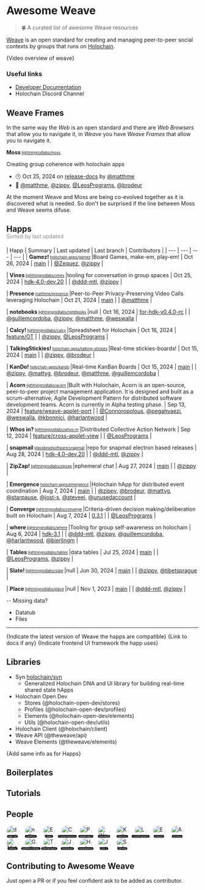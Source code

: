 # Awesome Weave
> 🍀 A curated list of awesome Weave resources

[Weave](https://theweave.social/) is an open standard for creating and managing peer-to-peer social contexts by groups that runs on [Holochain](https://www.holochain.org/).

{Video overview of weave}

### Useful links

- [Developer Documentation](https://dev.theweave.social/)
- Holochain Discord Channel

## Weave Frames

In the same way the _Web_ is an open standard and there are _Web Browsers_ that allow you to navigate it, in _Weave_ you have _Weave Frames_ that allow you to navigate it.

<!-- GENERATE_FRAMES
 - lightningrodlabs/moss
-->
**Moss**<sub><sup> [lightningrodlabs/moss](https://github.com/lightningrodlabs/moss) </sub></sup>

Creating group coherence with holochain apps 
- 🕑 <relative-time datetime="2024-10-25T17:26:47.000Z">Oct 25, 2024</relative-time> on [release-docs](https://github.com/lightningrodlabs/moss/tree/release-docs) by [@matthme](https://github.com/matthme)
- 👥 [@matthme](https://github.com/matthme), [@zippy](https://github.com/zippy), [@LeosPrograms](https://github.com/LeosPrograms), [@brodeur](https://github.com/brodeur)
<!-- /GENERATE_FRAMES -->

At the moment Weave and Moss are being co-evolved together as it is discovered what is needed. So don't be surprised if the line between Moss and Weave seems difuse.

## Happs
<div style="margin-top: -20px; margin-bottom: 20px; opacity: 0.5;">Sorted by last updated</div>

<!-- GENERATE_HAPPS
- matthme/presence
- holochain-apps/kando
- lightningrodlabs/vines
- lightningrodlabs/whos-in
- lightningrodlabs/zipzap
- lightningrodlabs/slate
- lightningrodlabs/calcy
- lightningrodlabs/notebooks
- holochain-apps/talking-stickies
- holochain-apps/gamez
- holochain-apps/emergence
- lightningrodlabs/where
- lightningrodlabs/converge
- glassbeadsoftware/snapmail
- lightningrodlabs/acorn
- lightningrodlabs/place
- lightningrodlabs/tables
-->
| Happ | Summary | Last updated | Last branch | Contributors |
| --- | --- | --- | --- |
| **Gamez!**<sub><sup> [holochain-apps/gamez](https://github.com/holochain-apps/gamez) </sub></sup> |Board Games, make-em, play-em! |  <relative-time datetime="2024-10-26T16:58:29.000Z">Oct 26, 2024</relative-time> | [main](https://github.com/holochain-apps/gamez) | | [@Zequez](https://github.com/Zequez), [@zippy](https://github.com/zippy) |

| **Vines**<sub><sup> [lightningrodlabs/vines](https://github.com/lightningrodlabs/vines) </sub></sup> |tooling for conversation in group spaces |  <relative-time datetime="2024-10-25T16:54:21.000Z">Oct 25, 2024</relative-time> | [hdk-4.0-dev.20](https://github.com/lightningrodlabs/vines/tree/hdk-4.0-dev.20) | | [@ddd-mtl](https://github.com/ddd-mtl), [@zippy](https://github.com/zippy) |

| **Presence**<sub><sup> [matthme/presence](https://github.com/matthme/presence) </sub></sup> |Peer-to-Peer Privacy-Preserving Video Calls leveraging Holochain |  <relative-time datetime="2024-10-21T15:36:48.000Z">Oct 21, 2024</relative-time> | [main](https://github.com/matthme/presence) | | [@matthme](https://github.com/matthme) |

| **notebooks**<sub><sup> [lightningrodlabs/notebooks](https://github.com/lightningrodlabs/notebooks) </sub></sup> |null |  <relative-time datetime="2024-10-16T18:21:16.000Z">Oct 16, 2024</relative-time> | [for-hdk-v0.4.0-rc](https://github.com/lightningrodlabs/notebooks/tree/for-hdk-v0.4.0-rc) | | [@guillemcordoba](https://github.com/guillemcordoba), [@zippy](https://github.com/zippy), [@matthme](https://github.com/matthme), [@weswalla](https://github.com/weswalla) |

| **Calcy!**<sub><sup> [lightningrodlabs/calcy](https://github.com/lightningrodlabs/calcy) </sub></sup> |Spreadsheet for Holochain |  <relative-time datetime="2024-10-16T15:43:26.000Z">Oct 16, 2024</relative-time> | [feature/OT](https://github.com/lightningrodlabs/calcy/tree/feature/OT) | | [@zippy](https://github.com/zippy), [@LeosPrograms](https://github.com/LeosPrograms) |

| **TalkingStickies!**<sub><sup> [holochain-apps/talking-stickies](https://github.com/holochain-apps/talking-stickies) </sub></sup> |Real-time stickies-boards! |  <relative-time datetime="2024-10-15T20:54:50.000Z">Oct 15, 2024</relative-time> | [main](https://github.com/holochain-apps/talking-stickies) | | [@zippy](https://github.com/zippy), [@brodeur](https://github.com/brodeur) |

| **KanDo!**<sub><sup> [holochain-apps/kando](https://github.com/holochain-apps/kando) </sub></sup> |Real-time KanBan Boards |  <relative-time datetime="2024-10-15T20:03:50.000Z">Oct 15, 2024</relative-time> | [main](https://github.com/holochain-apps/kando) | | [@zippy](https://github.com/zippy), [@mattyg](https://github.com/mattyg), [@brodeur](https://github.com/brodeur), [@matthme](https://github.com/matthme), [@guillemcordoba](https://github.com/guillemcordoba) |

| **Acorn**<sub><sup> [lightningrodlabs/acorn](https://github.com/lightningrodlabs/acorn) </sub></sup> |Built with Holochain, Acorn is an open-source, peer-to-peer project management application. It is designed and built as a scrum-alternative, Agile Development Pattern for distributed software development teams.  Acorn is currently in Alpha testing phase. |  <relative-time datetime="2024-09-13T23:23:10.000Z">Sep 13, 2024</relative-time> | [feature/weave-applet-port](https://github.com/lightningrodlabs/acorn/tree/feature/weave-applet-port) | | [@Connoropolous](https://github.com/Connoropolous), [@pegahvaezi](https://github.com/pegahvaezi), [@weswalla](https://github.com/weswalla), [@kbonnici](https://github.com/kbonnici), [@harlantwood](https://github.com/harlantwood) |

| **Whos in?**<sub><sup> [lightningrodlabs/whos-in](https://github.com/lightningrodlabs/whos-in) </sub></sup> |Distributed Collective Action Network |  <relative-time datetime="2024-09-12T16:42:31.000Z">Sep 12, 2024</relative-time> | [feature/cross-applet-view](https://github.com/lightningrodlabs/whos-in/tree/feature/cross-applet-view) | | [@LeosPrograms](https://github.com/LeosPrograms) |

| **snapmail**<sub><sup> [glassbeadsoftware/snapmail](https://github.com/glassbeadsoftware/snapmail) </sub></sup> |repo for snapmail electron based releases |  <relative-time datetime="2024-08-28T15:19:11.000Z">Aug 28, 2024</relative-time> | [hdk-4.0-dev.20](https://github.com/glassbeadsoftware/snapmail/tree/hdk-4.0-dev.20) | | [@ddd-mtl](https://github.com/ddd-mtl), [@zippy](https://github.com/zippy) |

| **ZipZap!**<sub><sup> [lightningrodlabs/zipzap](https://github.com/lightningrodlabs/zipzap) </sub></sup> |ephemeral chat |  <relative-time datetime="2024-08-27T19:24:43.000Z">Aug 27, 2024</relative-time> | [main](https://github.com/lightningrodlabs/zipzap) | | [@zippy](https://github.com/zippy) |

| **Emergence**<sub><sup> [holochain-apps/emergence](https://github.com/holochain-apps/emergence) </sub></sup> |Holochain hApp for distributed event coordination |  <relative-time datetime="2024-08-07T23:04:31.000Z">Aug 7, 2024</relative-time> | [main](https://github.com/holochain-apps/emergence) | | [@zippy](https://github.com/zippy), [@brodeur](https://github.com/brodeur), [@mattyg](https://github.com/mattyg), [@starpause](https://github.com/starpause), [@jost-s](https://github.com/jost-s), [@steveej](https://github.com/steveej), [@unusedaccount](https://github.com/unusedaccount) |

| **Converge**<sub><sup> [lightningrodlabs/converge](https://github.com/lightningrodlabs/converge) </sub></sup> |Criteria-driven decision making/deliberation built on Holochain |  <relative-time datetime="2024-08-07T13:34:12.000Z">Aug 7, 2024</relative-time> | [0.3.1](https://github.com/lightningrodlabs/converge/tree/0.3.1) | | [@LeosPrograms](https://github.com/LeosPrograms) |

| **where**<sub><sup> [lightningrodlabs/where](https://github.com/lightningrodlabs/where) </sub></sup> |Tooling for group self-awareness on holochain |  <relative-time datetime="2024-08-06T15:12:39.000Z">Aug 6, 2024</relative-time> | [hdk-3.1](https://github.com/lightningrodlabs/where/tree/hdk-3.1) | | [@ddd-mtl](https://github.com/ddd-mtl), [@zippy](https://github.com/zippy), [@guillemcordoba](https://github.com/guillemcordoba), [@harlantwood](https://github.com/harlantwood), [@bierlingm](https://github.com/bierlingm) |

| **Tables**<sub><sup> [lightningrodlabs/tables](https://github.com/lightningrodlabs/tables) </sub></sup> |data tables |  <relative-time datetime="2024-07-25T11:02:29.000Z">Jul 25, 2024</relative-time> | [main](https://github.com/lightningrodlabs/tables) | | [@LeosPrograms](https://github.com/LeosPrograms), [@zippy](https://github.com/zippy) |

| **Slate!**<sub><sup> [lightningrodlabs/slate](https://github.com/lightningrodlabs/slate) </sub></sup> |null |  <relative-time datetime="2024-06-30T21:59:56.000Z">Jun 30, 2024</relative-time> | [main](https://github.com/lightningrodlabs/slate) | | [@zippy](https://github.com/zippy), [@tibetsprague](https://github.com/tibetsprague) |

| **Place**<sub><sup> [lightningrodlabs/place](https://github.com/lightningrodlabs/place) </sub></sup> |null |  <relative-time datetime="2023-11-01T19:37:54.000Z">Nov 1, 2023</relative-time> | [main](https://github.com/lightningrodlabs/place) | | [@ddd-mtl](https://github.com/ddd-mtl), [@zippy](https://github.com/zippy) |
<!-- /GENERATE_HAPPS -->

-- Missing data?
- Datatub
- Files

---

{Indicate the latest version of Weave the happs are compatible}
{Link to docs if any}
{Indicate frontend UI framework the happ uses}

## Libraries

- Syn [holochain/syn](https://github.com/holochain/syn)
  - Generalized Holochain DNA and UI library for building real-time shared state hApps
- Holochain Open Dev
  - Stores (@holochain-open-dev/stores)
  - Profiles (@holochain-open-dev/profiles)
  - Elements (@holochain-open-dev/elements)
  - Utils (@holochain-open-dev/utils)
- Holochain Client (@holochain/client)
- Weave API (@theweave/api)
- Weave Elements (@theweave/elements)

{Add same info as for Happs}

## Boilerplates

## Tutorials

## People

<!-- PEOPLE -->
[<span title="damien" style="position: relative; display: inline-block; margin-right: 16px;"><img style="width: 32px; height: 32px; border-radius: 50%;" src="https://avatars.githubusercontent.com/u/34140573?v=4&size=32" alt="damien"/><span style="position: absolute; bottom: 0; left: 50%; transform: translateX(-50%); font-size: 6px; background: black; border-radius: 4px; color: white; white-space: nowrap; padding: 0 3px;">ddd-mtl</span></span>](https://github.com/ddd-mtl)[<span title="null" style="position: relative; display: inline-block; margin-right: 16px;"><img style="width: 32px; height: 32px; border-radius: 50%;" src="https://avatars.githubusercontent.com/u/36768177?v=4&size=32" alt="null"/><span style="position: absolute; bottom: 0; left: 50%; transform: translateX(-50%); font-size: 6px; background: black; border-radius: 4px; color: white; white-space: nowrap; padding: 0 3px;">matthme</span></span>](https://github.com/matthme)[<span title="Eric Harris-Braun" style="position: relative; display: inline-block; margin-right: 16px;"><img style="width: 32px; height: 32px; border-radius: 50%;" src="https://avatars.githubusercontent.com/u/3563?v=4&size=32" alt="Eric Harris-Braun"/><span style="position: absolute; bottom: 0; left: 50%; transform: translateX(-50%); font-size: 6px; background: black; border-radius: 4px; color: white; white-space: nowrap; padding: 0 3px;">zippy</span></span>](https://github.com/zippy)[<span title="Connor Turland" style="position: relative; display: inline-block; margin-right: 16px;"><img style="width: 32px; height: 32px; border-radius: 50%;" src="https://avatars.githubusercontent.com/u/1409121?v=4&size=32" alt="Connor Turland"/><span style="position: absolute; bottom: 0; left: 50%; transform: translateX(-50%); font-size: 6px; background: black; border-radius: 4px; color: white; white-space: nowrap; padding: 0 3px;">Connoropolous</span></span>](https://github.com/Connoropolous)[<span title="Pegah" style="position: relative; display: inline-block; margin-right: 16px;"><img style="width: 32px; height: 32px; border-radius: 50%;" src="https://avatars.githubusercontent.com/u/53795528?v=4&size=32" alt="Pegah"/><span style="position: absolute; bottom: 0; left: 50%; transform: translateX(-50%); font-size: 6px; background: black; border-radius: 4px; color: white; white-space: nowrap; padding: 0 3px;">pegahvaezi</span></span>](https://github.com/pegahvaezi)[<span title="Wesley Finck" style="position: relative; display: inline-block; margin-right: 16px;"><img style="width: 32px; height: 32px; border-radius: 50%;" src="https://avatars.githubusercontent.com/u/39413655?v=4&size=32" alt="Wesley Finck"/><span style="position: absolute; bottom: 0; left: 50%; transform: translateX(-50%); font-size: 6px; background: black; border-radius: 4px; color: white; white-space: nowrap; padding: 0 3px;">weswalla</span></span>](https://github.com/weswalla)[<span title="Karl Bonnici" style="position: relative; display: inline-block; margin-right: 16px;"><img style="width: 32px; height: 32px; border-radius: 50%;" src="https://avatars.githubusercontent.com/u/71105868?v=4&size=32" alt="Karl Bonnici"/><span style="position: absolute; bottom: 0; left: 50%; transform: translateX(-50%); font-size: 6px; background: black; border-radius: 4px; color: white; white-space: nowrap; padding: 0 3px;">kbonnici</span></span>](https://github.com/kbonnici)[<span title="Leo Bensman" style="position: relative; display: inline-block; margin-right: 16px;"><img style="width: 32px; height: 32px; border-radius: 50%;" src="https://avatars.githubusercontent.com/u/18725005?v=4&size=32" alt="Leo Bensman"/><span style="position: absolute; bottom: 0; left: 50%; transform: translateX(-50%); font-size: 6px; background: black; border-radius: 4px; color: white; white-space: nowrap; padding: 0 3px;">LeosPrograms</span></span>](https://github.com/LeosPrograms)[<span title="Ezequiel Schwartzman" style="position: relative; display: inline-block; margin-right: 16px;"><img style="width: 32px; height: 32px; border-radius: 50%;" src="https://avatars.githubusercontent.com/u/126037?v=4&size=32" alt="Ezequiel Schwartzman"/><span style="position: absolute; bottom: 0; left: 50%; transform: translateX(-50%); font-size: 6px; background: black; border-radius: 4px; color: white; white-space: nowrap; padding: 0 3px;">Zequez</span></span>](https://github.com/Zequez)[<span title="Aaron" style="position: relative; display: inline-block; margin-right: 16px;"><img style="width: 32px; height: 32px; border-radius: 50%;" src="https://avatars.githubusercontent.com/u/83412?v=4&size=32" alt="Aaron"/><span style="position: absolute; bottom: 0; left: 50%; transform: translateX(-50%); font-size: 6px; background: black; border-radius: 4px; color: white; white-space: nowrap; padding: 0 3px;">brodeur</span></span>](https://github.com/brodeur)[<span title="Matt Gabrenya" style="position: relative; display: inline-block; margin-right: 16px;"><img style="width: 32px; height: 32px; border-radius: 50%;" src="https://avatars.githubusercontent.com/u/159270?v=4&size=32" alt="Matt Gabrenya"/><span style="position: absolute; bottom: 0; left: 50%; transform: translateX(-50%); font-size: 6px; background: black; border-radius: 4px; color: white; white-space: nowrap; padding: 0 3px;">mattyg</span></span>](https://github.com/mattyg)[<span title="Guillem Córdoba" style="position: relative; display: inline-block; margin-right: 16px;"><img style="width: 32px; height: 32px; border-radius: 50%;" src="https://avatars.githubusercontent.com/u/2046932?v=4&size=32" alt="Guillem Córdoba"/><span style="position: absolute; bottom: 0; left: 50%; transform: translateX(-50%); font-size: 6px; background: black; border-radius: 4px; color: white; white-space: nowrap; padding: 0 3px;">guillemcordoba</span></span>](https://github.com/guillemcordoba)[<span title="Tibet Sprague" style="position: relative; display: inline-block; margin-right: 16px;"><img style="width: 32px; height: 32px; border-radius: 50%;" src="https://avatars.githubusercontent.com/u/3741?v=4&size=32" alt="Tibet Sprague"/><span style="position: absolute; bottom: 0; left: 50%; transform: translateX(-50%); font-size: 6px; background: black; border-radius: 4px; color: white; white-space: nowrap; padding: 0 3px;">tibetsprague</span></span>](https://github.com/tibetsprague)[<span title="Jordan" style="position: relative; display: inline-block; margin-right: 16px;"><img style="width: 32px; height: 32px; border-radius: 50%;" src="https://avatars.githubusercontent.com/u/408953?v=4&size=32" alt="Jordan"/><span style="position: absolute; bottom: 0; left: 50%; transform: translateX(-50%); font-size: 6px; background: black; border-radius: 4px; color: white; white-space: nowrap; padding: 0 3px;">starpause</span></span>](https://github.com/starpause)[<span title="Harlan T Wood" style="position: relative; display: inline-block; margin-right: 16px;"><img style="width: 32px; height: 32px; border-radius: 50%;" src="https://avatars.githubusercontent.com/u/38769?v=4&size=32" alt="Harlan T Wood"/><span style="position: absolute; bottom: 0; left: 50%; transform: translateX(-50%); font-size: 6px; background: black; border-radius: 4px; color: white; white-space: nowrap; padding: 0 3px;">harlantwood</span></span>](https://github.com/harlantwood)[<span title="Jost Schulte" style="position: relative; display: inline-block; margin-right: 16px;"><img style="width: 32px; height: 32px; border-radius: 50%;" src="https://avatars.githubusercontent.com/u/28270981?v=4&size=32" alt="Jost Schulte"/><span style="position: absolute; bottom: 0; left: 50%; transform: translateX(-50%); font-size: 6px; background: black; border-radius: 4px; color: white; white-space: nowrap; padding: 0 3px;">jost-s</span></span>](https://github.com/jost-s)[<span title="Stefan Junker" style="position: relative; display: inline-block; margin-right: 16px;"><img style="width: 32px; height: 32px; border-radius: 50%;" src="https://avatars.githubusercontent.com/u/1181362?v=4&size=32" alt="Stefan Junker"/><span style="position: absolute; bottom: 0; left: 50%; transform: translateX(-50%); font-size: 6px; background: black; border-radius: 4px; color: white; white-space: nowrap; padding: 0 3px;">steveej</span></span>](https://github.com/steveej)
<!-- /PEOPLE -->

## Contributing to Awesome Weave

Just open a PR or if you feel confident ask to be added as contributor.
